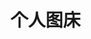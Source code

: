 <!--
 * @Author: Alen luojiaming299@163.com
 * @Date: 2023-04-05 11:22:13
 * @LastEditors: Alen luojiaming299@163.com
 * @LastEditTime: 2023-04-05 11:32:58
 * @Description: 
 * Copyright (c) 2023 by Alen email: luojiaming299@163.com, All Rights Reserved.
-->
# 个人图床